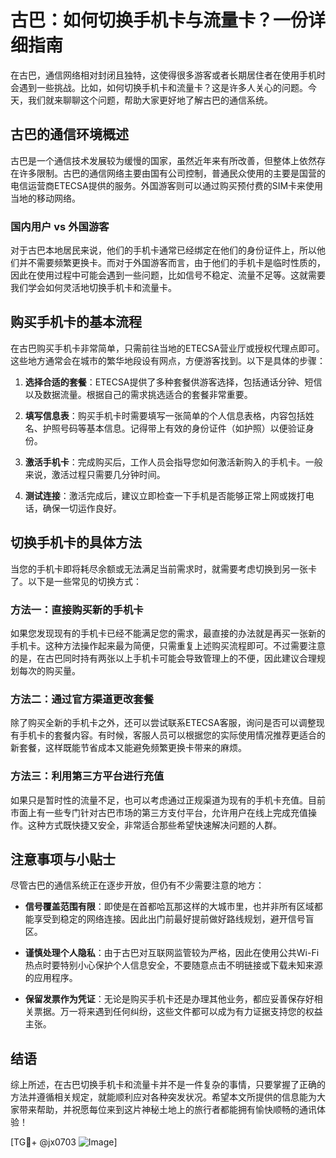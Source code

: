 # 古巴：如何切换手机卡与流量卡？一份详细指南

在古巴，通信网络相对封闭且独特，这使得很多游客或者长期居住者在使用手机时会遇到一些挑战。比如，如何切换手机卡和流量卡？这是许多人关心的问题。今天，我们就来聊聊这个问题，帮助大家更好地了解古巴的通信系统。

## 古巴的通信环境概述

古巴是一个通信技术发展较为缓慢的国家，虽然近年来有所改善，但整体上依然存在许多限制。古巴的通信网络主要由国有公司控制，普通民众使用的主要是国营的电信运营商ETECSA提供的服务。外国游客则可以通过购买预付费的SIM卡来使用当地的移动网络。

### 国内用户 vs 外国游客

对于古巴本地居民来说，他们的手机卡通常已经绑定在他们的身份证件上，所以他们并不需要频繁更换卡。而对于外国游客而言，由于他们的手机卡是临时性质的，因此在使用过程中可能会遇到一些问题，比如信号不稳定、流量不足等。这就需要我们学会如何灵活地切换手机卡和流量卡。

## 购买手机卡的基本流程

在古巴购买手机卡非常简单，只需前往当地的ETECSA营业厅或授权代理点即可。这些地方通常会在城市的繁华地段设有网点，方便游客找到。以下是具体的步骤：

1. **选择合适的套餐**：ETECSA提供了多种套餐供游客选择，包括通话分钟、短信以及数据流量。根据自己的需求挑选适合的套餐非常重要。
   
2. **填写信息表**：购买手机卡时需要填写一张简单的个人信息表格，内容包括姓名、护照号码等基本信息。记得带上有效的身份证件（如护照）以便验证身份。

3. **激活手机卡**：完成购买后，工作人员会指导您如何激活新购入的手机卡。一般来说，激活过程只需要几分钟时间。

4. **测试连接**：激活完成后，建议立即检查一下手机是否能够正常上网或拨打电话，确保一切运作良好。

## 切换手机卡的具体方法

当您的手机卡即将耗尽余额或无法满足当前需求时，就需要考虑切换到另一张卡了。以下是一些常见的切换方式：

### 方法一：直接购买新的手机卡

如果您发现现有的手机卡已经不能满足您的需求，最直接的办法就是再买一张新的手机卡。这种方法操作起来最为简便，只需重复上述购买流程即可。不过需要注意的是，在古巴同时持有两张以上手机卡可能会导致管理上的不便，因此建议合理规划每次的购买量。

### 方法二：通过官方渠道更改套餐

除了购买全新的手机卡之外，还可以尝试联系ETECSA客服，询问是否可以调整现有手机卡的套餐内容。有时候，客服人员可以根据您的实际使用情况推荐更适合的新套餐，这样既能节省成本又能避免频繁更换卡带来的麻烦。

### 方法三：利用第三方平台进行充值

如果只是暂时性的流量不足，也可以考虑通过正规渠道为现有的手机卡充值。目前市面上有一些专门针对古巴市场的第三方支付平台，允许用户在线上完成充值操作。这种方式既快捷又安全，非常适合那些希望快速解决问题的人群。

## 注意事项与小贴士

尽管古巴的通信系统正在逐步开放，但仍有不少需要注意的地方：

- **信号覆盖范围有限**：即使是在首都哈瓦那这样的大城市里，也并非所有区域都能享受到稳定的网络连接。因此出门前最好提前做好路线规划，避开信号盲区。
  
- **谨慎处理个人隐私**：由于古巴对互联网监管较为严格，因此在使用公共Wi-Fi热点时要特别小心保护个人信息安全，不要随意点击不明链接或下载未知来源的应用程序。

- **保留发票作为凭证**：无论是购买手机卡还是办理其他业务，都应妥善保存好相关票据。万一将来遇到任何纠纷，这些文件都可以成为有力证据支持您的权益主张。

## 结语

综上所述，在古巴切换手机卡和流量卡并不是一件复杂的事情，只要掌握了正确的方法并遵循相关规定，就能顺利应对各种突发状况。希望本文所提供的信息能为大家带来帮助，并祝愿每位来到这片神秘土地上的旅行者都能拥有愉快顺畅的通讯体验！

[TG💪+ @jx0703 ![Image](https://github.com/user-attachments/assets/dbca1d08-cadb-493c-b0ec-ad6f7a83f270)]